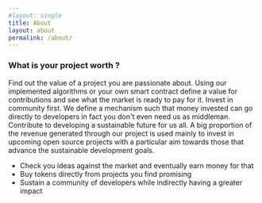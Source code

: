 ```yaml
---
#layout: single
title: About
layout: about
permalink: /about/
---
```


### What is your project worth ?

Find out the value of a project you are passionate about. Using our implemented algorithms or your own smart contract define a value for contributions and see what the market is ready to pay for it.
Invest in community first. We define a mechanism such that money invested can go directly to developers in fact you don't even need us as middleman.
Contribute to developing a sustainable future for us all. A big proportion of the revenue generated through our project is used mainly to invest in upcoming open source projects with a particular aim towards those that advance the sustainable development goals.
  - Check you ideas against the market and eventually earn money for that
  - Buy tokens directly from projects you find promising
  - Sustain a community of developers while indirectly having a greater impact
